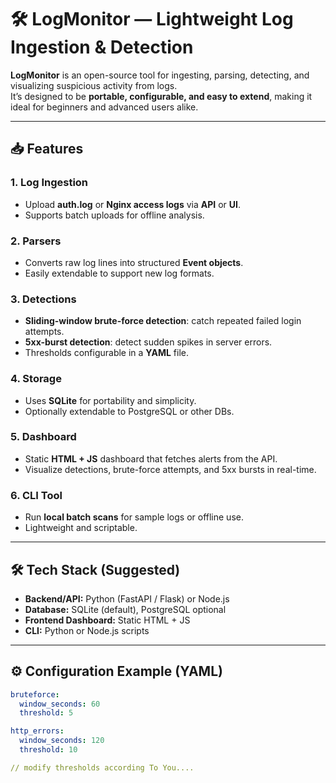 # 🛠 LogMonitor — Lightweight Log Ingestion & Detection

**LogMonitor** is an open-source tool for ingesting, parsing, detecting, and visualizing suspicious activity from logs.  
It’s designed to be **portable, configurable, and easy to extend**, making it ideal for beginners and advanced users alike.

---

## 📥 Features

### 1. Log Ingestion
- Upload **auth.log** or **Nginx access logs** via **API** or **UI**.  
- Supports batch uploads for offline analysis.  

### 2. Parsers
- Converts raw log lines into structured **Event objects**.  
- Easily extendable to support new log formats.  

### 3. Detections
- **Sliding-window brute-force detection**: catch repeated failed login attempts.  
- **5xx-burst detection**: detect sudden spikes in server errors.  
- Thresholds configurable in a **YAML** file.  

### 4. Storage
- Uses **SQLite** for portability and simplicity.  
- Optionally extendable to PostgreSQL or other DBs.  

### 5. Dashboard
- Static **HTML + JS** dashboard that fetches alerts from the API.  
- Visualize detections, brute-force attempts, and 5xx bursts in real-time.  

### 6. CLI Tool
- Run **local batch scans** for sample logs or offline use.  
- Lightweight and scriptable.

---

## 🛠 Tech Stack (Suggested)
- **Backend/API:** Python (FastAPI / Flask) or Node.js  
- **Database:** SQLite (default), PostgreSQL optional  
- **Frontend Dashboard:** Static HTML + JS  
- **CLI:** Python or Node.js scripts  

---

## ⚙ Configuration Example (YAML)
```yaml
bruteforce:
  window_seconds: 60
  threshold: 5

http_errors:
  window_seconds: 120
  threshold: 10

// modify thresholds according To You....
